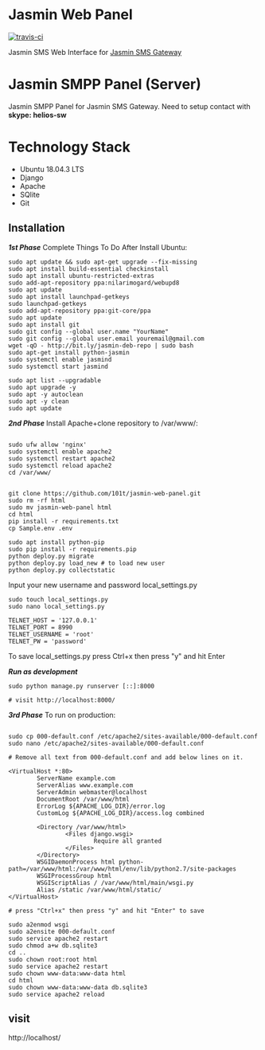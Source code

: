 # Jasmin Web Panel
<p>
	<a href="https://travis-ci.org/101t/jasmin-web-panel"><img src="https://travis-ci.org/101t/jasmin-web-panel.svg?branch=master" alt="travis-ci"></a>
</p>

Jasmin SMS Web Interface for [Jasmin SMS Gateway](https://github.com/jookies/jasmin)

# Jasmin SMPP Panel (Server)
Jasmin SMPP Panel for Jasmin SMS Gateway. Need to setup contact with **skype: helios-sw**

# Technology Stack
- Ubuntu 18.04.3 LTS
- Django
- Apache
- SQlite
- Git

## Installation

***1st Phase***
Complete Things To Do After Install Ubuntu:

```shell
sudo apt update && sudo apt-get upgrade --fix-missing 
sudo apt install build-essential checkinstall
sudo apt install ubuntu-restricted-extras
sudo add-apt-repository ppa:nilarimogard/webupd8
sudo apt update
sudo apt install launchpad-getkeys
sudo launchpad-getkeys 
sudo add-apt-repository ppa:git-core/ppa
sudo apt update
sudo apt install git
sudo git config --global user.name "YourName"
sudo git config --global user.email youremail@gmail.com
wget -qO - http://bit.ly/jasmin-deb-repo | sudo bash
sudo apt-get install python-jasmin
sudo systemctl enable jasmind
sudo systemctl start jasmind

sudo apt list --upgradable
sudo apt upgrade -y
sudo apt -y autoclean 
sudo apt -y clean 
sudo apt update
```

***2nd Phase***
Install Apache+clone repository to /var/www/:

```shell

sudo ufw allow 'nginx'
sudo systemctl enable apache2
sudo systemctl restart apache2
sudo systemctl reload apache2
cd /var/www/


git clone https://github.com/101t/jasmin-web-panel.git
sudo rm -rf html
sudo mv jasmin-web-panel html
cd html
pip install -r requirements.txt
cp Sample.env .env

sudo apt install python-pip
sudo pip install -r requirements.pip
python deploy.py migrate
python deploy.py load_new # to load new user
python deploy.py collectstatic

```

Input your new username and password local_settings.py

```shell
sudo touch local_settings.py
sudo nano local_settings.py
```
```shell
TELNET_HOST = '127.0.0.1'
TELNET_PORT = 8990
TELNET_USERNAME = 'root'
TELNET_PW = 'password'
```
To save local_settings.py press Ctrl+x then press "y" and hit Enter


***Run as development***
```shell
sudo python manage.py runserver [::]:8000

# visit http://localhost:8000/
```


***3rd Phase*** To run on production:
```shell

sudo cp 000-default.conf /etc/apache2/sites-available/000-default.conf
sudo nano /etc/apache2/sites-available/000-default.conf

# Remove all text from 000-default.conf and add below lines on it.

<VirtualHost *:80>
        ServerName example.com
        ServerAlias www.example.com
        ServerAdmin webmaster@localhost
        DocumentRoot /var/www/html
        ErrorLog ${APACHE_LOG_DIR}/error.log
        CustomLog ${APACHE_LOG_DIR}/access.log combined

        <Directory /var/www/html>
                <Files django.wsgi>
                        Require all granted
                </Files>
        </Directory>
        WSGIDaemonProcess html python-path=/var/www/html:/var/www/html/env/lib/python2.7/site-packages
        WSGIProcessGroup html
        WSGIScriptAlias / /var/www/html/main/wsgi.py
        Alias /static /var/www/html/static/
</VirtualHost>

# press "Ctrl+x" then press "y" and hit "Enter" to save

sudo a2enmod wsgi
sudo a2ensite 000-default.conf
sudo service apache2 restart
sudo chmod a+w db.sqlite3
cd ..
sudo chown root:root html
sudo service apache2 restart
sudo chown www-data:www-data html
cd html
sudo chown www-data:www-data db.sqlite3 
sudo service apache2 reload
```

## visit
http://localhost/


